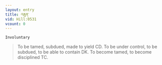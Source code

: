 ```yaml
---
layout: entry
title: འཆུན་
vid: Hill:0531
vcount: 0
---
```

`Involuntary` 
> To be tamed, subdued, made to yield CD\.
 To be under control, to be subdued, to be able to contain DK\.
 To become tamed, to become disciplined TC\.

